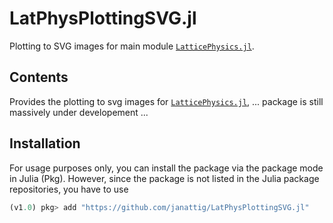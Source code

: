 # LatPhysPlottingSVG.jl

Plotting to SVG images for main module [`LatticePhysics.jl`](https://github.com/janattig/LatticePhysics.jl).



## Contents

Provides the plotting to svg images for [`LatticePhysics.jl`](https://github.com/janattig/LatticePhysics.jl),
... package is still massively under developement ...


## Installation

For usage purposes only, you can install the package via the package mode in Julia (Pkg). However, since the package
is not listed in the Julia package repositories, you have to use
```julia
(v1.0) pkg> add "https://github.com/janattig/LatPhysPlottingSVG.jl"
```
